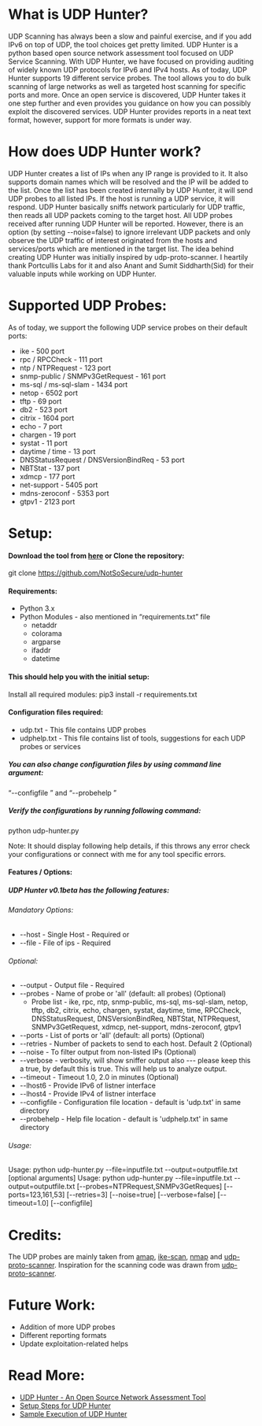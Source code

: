 # What is UDP Hunter?
UDP Scanning has always been a slow and painful exercise, and if you add IPv6 on top of UDP, the tool choices get pretty limited. UDP Hunter is a python based open source network assessment tool focused on UDP Service Scanning. With UDP Hunter, we have focused on providing auditing of widely known UDP protocols for IPv6 and IPv4 hosts. As of today, UDP Hunter supports 19 different service probes. The tool allows you to do bulk scanning of large networks as well as targeted host scanning for specific ports and more. Once an open service is discovered, UDP Hunter takes it one step further and even provides you guidance on how you can possibly exploit the discovered services. UDP Hunter provides reports in a neat text format, however, support for more formats is under way.

# How does UDP Hunter work?
UDP Hunter creates a list of IPs when any IP range is provided to it.  It also supports domain names which will be resolved and the IP will be added to the list. Once the list has been created internally by UDP Hunter, it will send UDP probes to all listed IPs. If the host is running a UDP service, it will respond. UDP Hunter basically sniffs network particularly for UDP traffic, then reads all UDP packets coming to the target host. All UDP probes received after running UDP Hunter will be reported. However, there is an option (by setting --noise=false) to ignore irrelevant UDP packets and only observe the UDP traffic of interest originated from the hosts and services/ports which are mentioned in the target list. The idea behind creating UDP Hunter was initially inspired by udp-proto-scanner. I heartily thank Portcullis Labs for it and also Anant and Sumit Siddharth(Sid) for their valuable inputs while working on UDP Hunter.

# Supported UDP Probes:
As of today, we support the following UDP service probes on their default ports:
* ike - 500 port
* rpc / RPCCheck - 111 port
* ntp / NTPRequest - 123 port 
* snmp-public / SNMPv3GetRequest - 161 port
* ms-sql / ms-sql-slam - 1434 port
* netop - 6502 port
* tftp - 69 port
* db2 - 523 port 
* citrix - 1604 port 
* echo - 7 port 
* chargen - 19 port 
* systat -  11 port 
* daytime / time - 13 port 
* DNSStatusRequest / DNSVersionBindReq - 53 port 
* NBTStat - 137 port 
* xdmcp - 177 port
* net-support - 5405 port 
* mdns-zeroconf - 5353 port 
* gtpv1 - 2123 port  

# Setup:
#### Download the tool from [here](https://github.com/NotSoSecure/udp-hunter) or Clone the repository:
git clone https://github.com/NotSoSecure/udp-hunter

#### Requirements:
* Python 3.x
* Python Modules - also mentioned in “requirements.txt” file
  * netaddr
  * colorama
  * argparse
  * ifaddr
  * datetime

#### This should help you with the initial setup:
Install all required modules:
pip3 install -r requirements.txt 

#### Configuration files required: 
* udp.txt             - This file contains UDP probes
* udphelp.txt      - This file contains list of tools, suggestions for each UDP probes or services

##### You can also change configuration files by using command line argument:

“--configfile ” and “--probehelp ”

##### Verify the configurations by running following command:

python udp-hunter.py

Note: It should display following help details, if this throws any error check your configurations or connect with me for any tool specific errors.

#### Features / Options:

##### UDP Hunter v0.1beta has the following features:

###### Mandatory Options:
* --host            - Single Host  - Required
or 
* --file           - File of ips  - Required

###### Optional:
* --output         - Output file - Required
* --probes         - Name of probe or 'all' (default: all probes) (Optional)
  * Probe list       - ike, rpc, ntp, snmp-public, ms-sql, ms-sql-slam, netop, tftp, db2, citrix, echo, chargen, systat, daytime, time, RPCCheck, DNSStatusRequest, DNSVersionBindReq, NBTStat, NTPRequest, SNMPv3GetRequest, xdmcp, net-support, mdns-zeroconf, gtpv1
* --ports          - List of ports or 'all' (default: all ports) (Optional)
* --retries        - Number of packets to send to each host.  Default 2 (Optional)
* --noise          - To filter output from non-listed IPs  (Optional)
* --verbose        - verbosity,  will show sniffer output also --- please keep this a true, by default this is true. This will help us to analyze output.
* --timeout        - Timeout 1.0, 2.0 in minutes (Optional)
* --lhost6         - Provide IPv6 of listner interface
* --lhost4         - Provide IPv4 of listner interface
* --configfile     - Configuration file location - default is 'udp.txt' in same directory
* --probehelp      - Help file location - default is 'udphelp.txt' in same directory

###### Usage:

Usage: python udp-hunter.py --file=inputfile.txt --output=outputfile.txt [optional arguments]
Usage: python udp-hunter.py --file=inputfile.txt --output=outputfile.txt [--probes=NTPRequest,SNMPv3GetReques] [--ports=123,161,53] [--retries=3] [--noise=true] [--verbose=false] [--timeout=1.0] [--configfile]

# Credits:
The UDP probes are mainly taken from [amap](https://github.com/vanhauser-thc/THC-Archive/tree/master/Tools), [ike-scan](https://github.com/royhills/ike-scan), [nmap](https://nmap.org/book/scan-methods-udp-scan.html) and [udp-proto-scanner](https://github.com/portcullislabs/udp-proto-scanner). Inspiration for the scanning code was drawn from [udp-proto-scanner](https://github.com/portcullislabs/udp-proto-scanner).

# Future Work:
* Addition of more UDP probes
* Different reporting formats
* Update exploitation-related helps

# Read More:
* [UDP Hunter - An Open Source Network Assessment Tool](https://www.gadhiyasavan.com/2020/02/udp-hunter.html)
* [Setup Steps for UDP Hunter](https://asciinema.org/a/305052)
* [Sample Execution of UDP Hunter](https://asciinema.org/a/305053)

